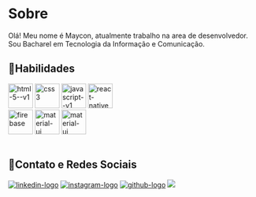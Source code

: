 <h1>Sobre</h1> 

Olá! Meu nome é Maycon, atualmente trabalho na area de desenvolvedor.
<br>Sou Bacharel em Tecnologia da Informação e Comunicação.
<br>

<h2>🚀Habilidades</h2>
<div>
<img width="50" height="50" src="https://img.icons8.com/color/144/html-5--v1.png" alt="html-5--v1"/>
<img width="50" height="50" src="https://img.icons8.com/color/144/css3.png" alt="css3"/> 
<img width="50" height="50" src="https://img.icons8.com/color/144/javascript--v1.png" alt="javascript--v1"/>
<img width="50" height="50" src="https://img.icons8.com/color/144/react-native.png" alt="react-native"/> <br/>
<img width="50" height="50" src="https://img.icons8.com/color/144/firebase.png" alt="firebase"/>
<img width="50" height="50" src="https://img.icons8.com/color/144/material-ui.png" alt="material-ui"/>
<img width="50" height="50" src="https://img.icons8.com/color/144/redux.png" alt="material-ui"/>
</div>

<br>
<h2>📱Contato e Redes Sociais</h2>
  
  <a href="https://www.linkedin.com/in/maycon-ant%C3%B4nio-daniel-a01883139/" target="blank"> <img src= "https://img.shields.io/badge/LinkedIn-0077B5?style=for-the-badge&logo=linkedin&logoColor=white" alt= "linkedin-logo"/></a> 
  <a href="https://www.instagram.com/mayconantoniio/" target="blank"> <img src="https://img.shields.io/badge/Instagram-E4405F?style=for-the-badge&logo=instagram&logoColor=white" alt="instagram-logo"/></a>
  <a href="https://github.com/MayconAntonioDaniel" target="blank"><img src="https://img.shields.io/badge/GitHub-100000?style=for-the-badge&logo=github&logoColor=white" alt="github-logo"/></a>
  <a href="mailto:mayconapd@gmail.com" target="blank"><img src="https://img.shields.io/badge/Gmail-D14836?style=for-the-badge&logo=gmail&logoColor=white"/></a>

  
